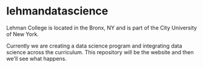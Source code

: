 # lehmandatascience

Lehman College is located in the Bronx, NY and is part of the City University of New York.

Currently we are creating a data science program and integrating data science across the curriculum. This repository will be the website 
and then we'll see what happens.

